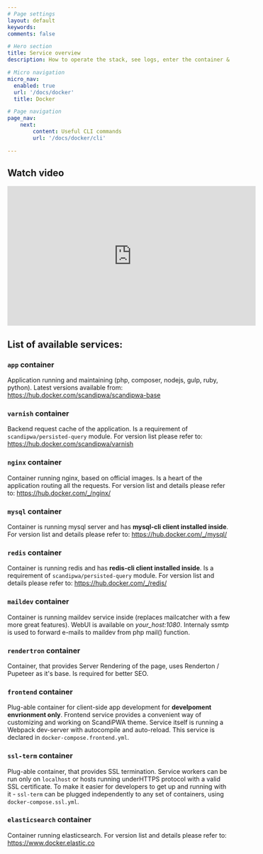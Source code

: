 ```yaml
---
# Page settings
layout: default
keywords:
comments: false

# Hero section
title: Service overview
description: How to operate the stack, see logs, enter the container & more!

# Micro navigation
micro_nav:
  enabled: true
  url: '/docs/docker'
  title: Docker

# Page navigation
page_nav:
    next:
        content: Useful CLI commands
        url: '/docs/docker/cli'

---
```


## Watch video

<div class="video">
    <iframe width="560" height="315" src="https://www.youtube.com/embed/-RWQB4US4tg" frameborder="0" allow="accelerometer; autoplay; encrypted-media; gyroscope; picture-in-picture" allowfullscreen></iframe>
</div>

## List of available services:

### `app` container

Application running and maintaining (php, composer, nodejs, gulp, ruby, python). Latest versions available from: <https://hub.docker.com/scandipwa/scandipwa-base>

### `varnish` container

Backend request cache of the application. Is a requirement of `scandipwa/persisted-query` module. For version list please refer to: <https://hub.docker.com/scandipwa/varnish>

### `nginx` container

Container running nginx, based on official images. Is a heart of the application routing all the requests. For version list and details please refer to: <https://hub.docker.com/_/nginx/>

### `mysql` container

Container is running mysql server and has **mysql-cli client installed inside**. For version list and details please refer to: <https://hub.docker.com/_/mysql/>

### `redis` container

Container is running redis and has **redis-cli client installed inside**. Is a requirement of `scandipwa/persisted-query` module. For version list and details please refer to: <https://hub.docker.com/_/redis/>

### `maildev` container

Container is running maildev service inside (replaces mailcatcher with a few more great features). WebUI is available on _your_host:1080_. Internaly ssmtp is used to forward e-mails to maildev from php mail() function.

### `rendertron` container

Container, that provides Server Rendering of the page, uses Renderton / Pupeteer as it's base. Is required for better SEO.

### `frontend` container

Plug-able container for client-side app development for **develpoment envrionment only**. Frontend service provides a convenient way of customizing and working on ScandiPWA theme. Service itself is running a Webpack dev-server with autocompile and auto-reload. This service is declared in `docker-compose.frontend.yml`.

### `ssl-term` container

Plug-able container, that provides SSL termination. Service workers can be run only on `localhost` or hosts running underHTTPS protocol with a valid SSL certificate. To make it easier for developers to get up and running with it - `ssl-term` can be plugged independently to any set of containers, using `docker-compose.ssl.yml`.

### `elasticsearch` container

Container running elasticsearch. For version list and details please refer to: <https://www.docker.elastic.co>

